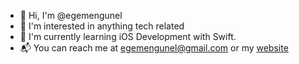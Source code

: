 - 👋 Hi, I'm @egemengunel
- 👀 I'm interested in anything tech related
- 🌱 I'm currently learning iOS Development with Swift.
- 📬 You can reach me at egemengunel@gmail.com or my [website](https://egemengunel.dev)
